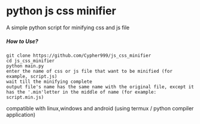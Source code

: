 # python js css minifier

A simple python script for minifying css and js file

##### How to Use?
```
git clone https://github.com/Cypher999/js_css_minifier
cd js_css_minifier
python main.py
enter the name of css or js file that want to be minified (for example, script.js)
wait till the minifying complete
output file's name has the same name with the original file, except it has the '.min'letter in the middle of name (for example: script.min.js)
```

compatible with linux,windows and android (using termux / python compiler application)
